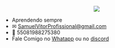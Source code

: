 
<p align="center">
  <a align="center" href="https://github.com/DenverCoder1/readme-typing-svg"><img src="https://readme-typing-svg.herokuapp.com?&font=IBM+Plex+Sans&color=F72EE2&size=25&lines=Olá,+Tudo+Bem?;Vamos+Inovar+Juntos?+;Sou+Desenvolvedor+de+Soluções;Sou+de+Recife-PE" /></a>
</p>


- Aprendendo sempre
- ✉ SamuelVitorProfissional@gmail.com 
- 📱 55081988275380
- Fale Comigo no [Whatapp](https://wa.me/5581988275380) ou no [discord](https://discord.gg/rBwdR86R)

